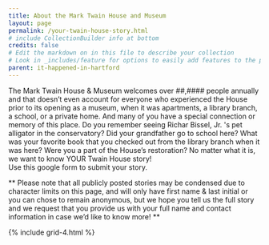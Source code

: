 ```yaml
---
title: About the Mark Twain House and Museum
layout: page
permalink: /your-twain-house-story.html
# include CollectionBuilder info at bottom
credits: false
# Edit the markdown on in this file to describe your collection
# Look in _includes/feature for options to easily add features to the page
parent: it-happened-in-hartford
---
```


The Mark Twain House & Museum welcomes over ##,#### people annually and that doesn’t even account for everyone who experienced the House prior to its opening as a museum, when it was apartments, a library branch, a school, or a private home. And many of you have a special connection or memory of this place. Do you remember seeing Richar Bissel, Jr. 's pet alligator in the conservatory? Did your grandfather go to school here? What was your favorite book that you checked out from the library branch when it was here? Were you a part of the House’s restoration? 
No matter what it is, we want to know YOUR Twain House story!  
Use this google form to submit your story. 

** Please note that all publicly posted stories may be condensed due to character limits on this page, and will only have first name & last initial or you can chose to remain anonymous, but we hope you tell us the full story and we request that you provide us with your full name and contact information in case we’d like to know more! **

{% include grid-4.html %}